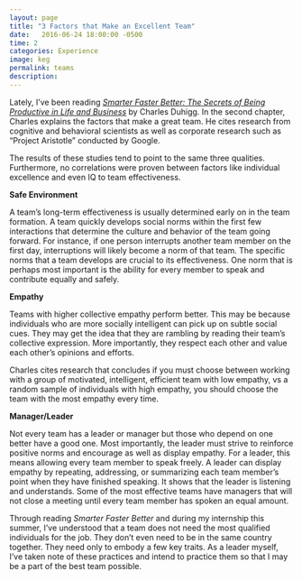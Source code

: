 ```yaml
---
layout: page
title: "3 Factors that Make an Excellent Team"
date:   2016-06-24 18:00:00 -0500
time: 2
categories: Experience
image: keg
permalink: teams
description:
---
```

Lately, I’ve been reading [*Smarter Faster Better: The Secrets of Being Productive in Life and Business*](https://www.amazon.com/Smarter-Faster-Better-Productive-Business-ebook/dp/B00Z3FRYB0) by Charles Duhigg. In the second chapter, Charles explains the factors that make a great team.  He cites research from cognitive and behavioral scientists as well as corporate research such as “Project Aristotle” conducted by Google. 

The results of these studies tend to point to the same three qualities. Furthermore, no correlations were proven between factors like individual excellence and even IQ to team effectiveness. 

**Safe Environment**

A team’s long-term effectiveness is usually determined early on in the team formation. A team quickly develops social norms within the first few interactions that determine the culture and behavior of the team going forward. For instance, if one person interrupts another team member on the first day, interruptions will likely become a norm of that team. 
The specific norms that a team develops are crucial to its effectiveness. One norm that is perhaps most important is the ability for every member to speak and contribute equally and safely. 

**Empathy**

Teams with higher collective empathy perform better. This may be because individuals who are more socially intelligent can pick up on subtle social cues. They may get the idea that they are rambling by reading their team’s collective expression. More importantly, they respect each other and value each other’s opinions and efforts. 

Charles cites research that concludes if you must choose between working with a group of motivated, intelligent, efficient team with low empathy, vs a random sample of individuals with high empathy, you should choose the team with the most empathy every time.

**Manager/Leader**

Not every team has a leader or manager but those who depend on one better have a good one. Most importantly, the leader must strive to reinforce positive norms and encourage as well as display empathy.
For a leader, this means allowing every team member to speak freely. A leader can display empathy by repeating, addressing, or summarizing each team member’s point when they have finished speaking. It shows that the leader is listening and understands. 
Some of the most effective teams have managers that will not close a meeting until every team member has spoken an equal amount.  

Through reading *Smarter Faster Better* and during my internship this summer, I’ve understood that a team does not need the most qualified individuals for the job. They don’t even need to be in the same country together. They need only to embody a few key traits. As a leader myself, I’ve taken note of these practices and intend to practice them so that I may be a part of the best team possible.
